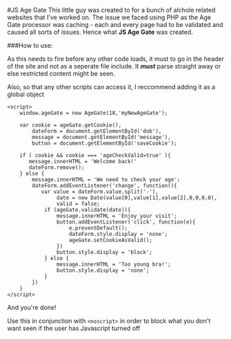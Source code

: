 #JS Age Gate
This little guy was created to for a bunch of alchole related websites that I've worked on. The issue we faced using PHP as the Age Gate processor was caching - each and every page had to be validated and caused all sorts of issues. Hence what **JS Age Gate** was created.

###How to use:

As this needs to fire before any other code loads, it must to go in the header of the site and not as a seperate file include. It ***must*** parse straight away or else restricted content might be seen. 

Also, so that any other scripts can access it, I reccommend adding it as a global object

	<script>
	    window.ageGate = new AgeGate(18,'myNewAgeGate');

	    var cookie = ageGate.getCookie(),
	        dateForm = document.getElementById('dob'),
	        message = document.getElementById('message'),
	        button = document.getElementById('saveCookie');

	    if ( cookie && cookie === 'ageCheckValid=true' ){
	       message.innerHTML = 'Welcome back!'
	       dateForm.remove();
	    } else {
	        message.innerHTML = 'We need to check your age';
	        dateForm.addEventListener('change', function(){
	           var value = dateForm.value.split('-'),
	                date = new Date(value[0],value[1],value[2],0,0,0,0),
	                valid = false;
	            if (ageGate.validate(date)){
	                message.innerHTML = 'Enjoy your visit';
	                button.addEventListener('click', function(e){
	                    e.preventDefault();
	                    dateForm.style.display = 'none';
	                    ageGate.setCookieAsValid();
	                })
	                button.style.display = 'block';
	            } else {
	                message.innerHTML = 'Too young bra!';
	                button.style.display = 'none';
	            }
	        })
	    }
	</script>   	
And you're done!

Use this in conjunction with `<noscript>` in order to block what you don't want seen if the user has Javascript turned off
